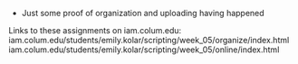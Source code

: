 - Just some proof of organization and uploading having happened

Links to these assignments on iam.colum.edu:
iam.colum.edu/students/emily.kolar/scripting/week_05/organize/index.html
iam.colum.edu/students/emily.kolar/scripting/week_05/online/index.html
